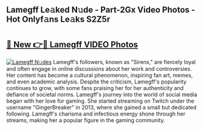 ## Lamegff Le𝚊ked N𝚞de - Part-2Gx Video Photos - Hot Onlyf𝚊ns Le𝚊ks S2Z5r

# <h2><a href="http://ac34592.deff.icu/?id=Lamegff">🔗 New 👉🔴 Lamegff VIDEO Photos</a></h2>

[![Lamegff N𝚞des](https://i.imgur.com/rIISA9y.gif)](http://ac34592.deff.icu/?id=Lamegff)
Lamegff's followers, known as "Sirens," are fiercely loyal and often engage in online discussions about her work and controversies. Her content has become a cultural phenomenon, inspiring fan art, memes, and even academic analysis. Despite the criticism, Lamegff's popularity continues to grow, with some fans praising her for her authenticity and defiance of societal norms. Lamegff's journey into the world of social media began with her love for gaming. She started streaming on Twitch under the username "GingerBreaker" in 2013, where she gained a small but dedicated following. Lamegff's charisma and infectious energy shone through her streams, making her a popular figure in the gaming community.
